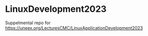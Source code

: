 # LinuxDevelopment2023
Suppelmental repo for https://uneex.org/LecturesCMC/LinuxApplicationDevelopment2023
